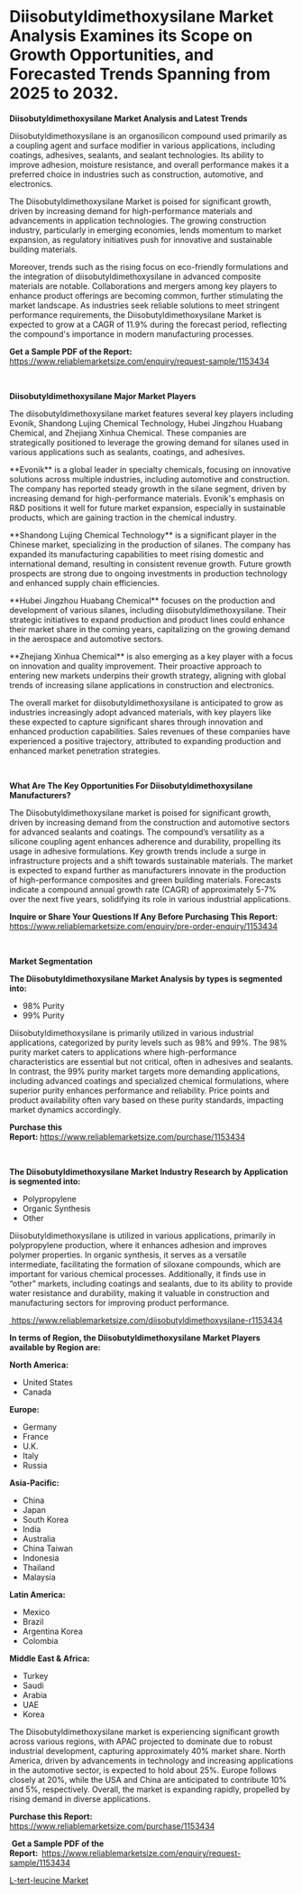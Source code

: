 <p><h1>Diisobutyldimethoxysilane Market Analysis Examines its Scope on Growth Opportunities, and Forecasted Trends Spanning from 2025 to 2032.</h1></p><p><strong>Diisobutyldimethoxysilane Market Analysis and Latest Trends</strong></p>
<p><p>Diisobutyldimethoxysilane is an organosilicon compound used primarily as a coupling agent and surface modifier in various applications, including coatings, adhesives, sealants, and sealant technologies. Its ability to improve adhesion, moisture resistance, and overall performance makes it a preferred choice in industries such as construction, automotive, and electronics.</p><p>The Diisobutyldimethoxysilane Market is poised for significant growth, driven by increasing demand for high-performance materials and advancements in application technologies. The growing construction industry, particularly in emerging economies, lends momentum to market expansion, as regulatory initiatives push for innovative and sustainable building materials. </p><p>Moreover, trends such as the rising focus on eco-friendly formulations and the integration of diisobutyldimethoxysilane in advanced composite materials are notable. Collaborations and mergers among key players to enhance product offerings are becoming common, further stimulating the market landscape. As industries seek reliable solutions to meet stringent performance requirements, the Diisobutyldimethoxysilane Market is expected to grow at a CAGR of 11.9% during the forecast period, reflecting the compound's importance in modern manufacturing processes.</p></p>
<p><strong>Get a Sample PDF of the Report:&nbsp;</strong> <a href="https://www.reliablemarketsize.com/enquiry/request-sample/1153434?utm_campaign=1103&utm_medium=2&utm_source=Github&utm_content=ia&utm_term=04042025&utm_id=diisobutyldimethoxysilane">https://www.reliablemarketsize.com/enquiry/request-sample/1153434</a></p>
<p>&nbsp;</p>
<p><strong>Diisobutyldimethoxysilane Major Market Players</strong></p>
<p><p>The diisobutyldimethoxysilane market features several key players including Evonik, Shandong Lujing Chemical Technology, Hubei Jingzhou Huabang Chemical, and Zhejiang Xinhua Chemical. These companies are strategically positioned to leverage the growing demand for silanes used in various applications such as sealants, coatings, and adhesives.</p><p>**Evonik** is a global leader in specialty chemicals, focusing on innovative solutions across multiple industries, including automotive and construction. The company has reported steady growth in the silane segment, driven by increasing demand for high-performance materials. Evonik's emphasis on R&D positions it well for future market expansion, especially in sustainable products, which are gaining traction in the chemical industry.</p><p>**Shandong Lujing Chemical Technology** is a significant player in the Chinese market, specializing in the production of silanes. The company has expanded its manufacturing capabilities to meet rising domestic and international demand, resulting in consistent revenue growth. Future growth prospects are strong due to ongoing investments in production technology and enhanced supply chain efficiencies.</p><p>**Hubei Jingzhou Huabang Chemical** focuses on the production and development of various silanes, including diisobutyldimethoxysilane. Their strategic initiatives to expand production and product lines could enhance their market share in the coming years, capitalizing on the growing demand in the aerospace and automotive sectors.</p><p>**Zhejiang Xinhua Chemical** is also emerging as a key player with a focus on innovation and quality improvement. Their proactive approach to entering new markets underpins their growth strategy, aligning with global trends of increasing silane applications in construction and electronics.</p><p>The overall market for diisobutyldimethoxysilane is anticipated to grow as industries increasingly adopt advanced materials, with key players like these expected to capture significant shares through innovation and enhanced production capabilities. Sales revenues of these companies have experienced a positive trajectory, attributed to expanding production and enhanced market penetration strategies.</p></p>
<p>&nbsp;</p>
<p><strong>What Are The Key Opportunities For Diisobutyldimethoxysilane Manufacturers?</strong></p>
<p><p>The Diisobutyldimethoxysilane market is poised for significant growth, driven by increasing demand from the construction and automotive sectors for advanced sealants and coatings. The compound’s versatility as a silicone coupling agent enhances adherence and durability, propelling its usage in adhesive formulations. Key growth trends include a surge in infrastructure projects and a shift towards sustainable materials. The market is expected to expand further as manufacturers innovate in the production of high-performance composites and green building materials. Forecasts indicate a compound annual growth rate (CAGR) of approximately 5-7% over the next five years, solidifying its role in various industrial applications.</p></p>
<p><strong>Inquire or Share Your Questions If Any Before Purchasing This Report:</strong> <a href="https://www.reliablemarketsize.com/enquiry/pre-order-enquiry/1153434?utm_campaign=1103&utm_medium=2&utm_source=Github&utm_content=ia&utm_term=04042025&utm_id=diisobutyldimethoxysilane">https://www.reliablemarketsize.com/enquiry/pre-order-enquiry/1153434</a></p>
<p>&nbsp;</p>
<p><strong>Market Segmentation</strong></p>
<p><strong>The Diisobutyldimethoxysilane Market Analysis by types is segmented into:</strong></p>
<p><ul><li>98% Purity</li><li>99% Purity</li></ul></p>
<p><p>Diisobutyldimethoxysilane is primarily utilized in various industrial applications, categorized by purity levels such as 98% and 99%. The 98% purity market caters to applications where high-performance characteristics are essential but not critical, often in adhesives and sealants. In contrast, the 99% purity market targets more demanding applications, including advanced coatings and specialized chemical formulations, where superior purity enhances performance and reliability. Price points and product availability often vary based on these purity standards, impacting market dynamics accordingly.</p></p>
<p><strong>Purchase this Report:&nbsp;</strong><a href="https://www.reliablemarketsize.com/purchase/1153434?utm_campaign=1103&utm_medium=2&utm_source=Github&utm_content=ia&utm_term=04042025&utm_id=diisobutyldimethoxysilane">https://www.reliablemarketsize.com/purchase/1153434</a></p>
<p>&nbsp;</p>
<p><strong>The Diisobutyldimethoxysilane Market Industry Research by Application is segmented into:</strong></p>
<p><ul><li>Polypropylene</li><li>Organic Synthesis</li><li>Other</li></ul></p>
<p><p>Diisobutyldimethoxysilane is utilized in various applications, primarily in polypropylene production, where it enhances adhesion and improves polymer properties. In organic synthesis, it serves as a versatile intermediate, facilitating the formation of siloxane compounds, which are important for various chemical processes. Additionally, it finds use in “other” markets, including coatings and sealants, due to its ability to provide water resistance and durability, making it valuable in construction and manufacturing sectors for improving product performance.</p></p>
<p><a href="https://www.reliablemarketsize.com/diisobutyldimethoxysilane-r1153434?utm_campaign=1103&utm_medium=2&utm_source=Github&utm_content=ia&utm_term=04042025&utm_id=diisobutyldimethoxysilane">&nbsp;https://www.reliablemarketsize.com/diisobutyldimethoxysilane-r1153434</a></p>
<p><strong>In terms of Region, the Diisobutyldimethoxysilane Market Players available by Region are:</strong></p>
<p>
    <p> <strong> North America: </strong>
        <ul>
            <li>United States</li>
            <li>Canada</li>
        </ul>
        </p> 
    <p> <strong> Europe: </strong>
        <ul>
            <li>Germany</li>
            <li>France</li>
            <li>U.K.</li>
            <li>Italy</li>
            <li>Russia</li>
        </ul>
        </p> 
    <p> <strong> Asia-Pacific: </strong>
        <ul>
            <li>China</li>
            <li>Japan</li>
            <li>South Korea</li>
            <li>India</li>
            <li>Australia</li>
            <li>China Taiwan</li>
            <li>Indonesia</li>
            <li>Thailand</li>
            <li>Malaysia</li>
        </ul>
        </p> 
    <p> <strong> Latin America: </strong>
        <ul>
            <li>Mexico</li>
            <li>Brazil</li>
            <li>Argentina Korea</li>
            <li>Colombia</li>
        </ul>
        </p> 
    <p> <strong> Middle East & Africa: </strong>
        <ul>
            <li>Turkey</li>
            <li>Saudi</li>
            <li>Arabia</li>
            <li>UAE</li>
            <li>Korea</li>
        </ul>
    </p>
    </p>
<p><p>The Diisobutyldimethoxysilane market is experiencing significant growth across various regions, with APAC projected to dominate due to robust industrial development, capturing approximately 40% market share. North America, driven by advancements in technology and increasing applications in the automotive sector, is expected to hold about 25%. Europe follows closely at 20%, while the USA and China are anticipated to contribute 10% and 5%, respectively. Overall, the market is expanding rapidly, propelled by rising demand in diverse applications.</p></p>
<p><strong>Purchase this Report: </strong><a href="https://www.reliablemarketsize.com/purchase/1153434?utm_campaign=1103&utm_medium=2&utm_source=Github&utm_content=ia&utm_term=04042025&utm_id=diisobutyldimethoxysilane">https://www.reliablemarketsize.com/purchase/1153434</a></p>
<p>&nbsp;<strong>Get a Sample PDF of the Report:&nbsp;&nbsp;</strong><a href="https://www.reliablemarketsize.com/enquiry/request-sample/1153434?utm_campaign=1103&utm_medium=2&utm_source=Github&utm_content=ia&utm_term=04042025&utm_id=diisobutyldimethoxysilane">https://www.reliablemarketsize.com/enquiry/request-sample/1153434</a></p>
<p><strong></strong></p>
<p><p><a href="https://github.com/gdfhhhj/Market-Research-Report-List-7/blob/main/l-tert-leucine-market.md?utm_campaign=1103&utm_medium=2&utm_source=Github&utm_content=ia&utm_term=04042025&utm_id=diisobutyldimethoxysilane">L-tert-leucine Market</a></p></p>